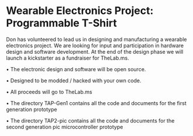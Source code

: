 ﻿# Wearable Electronics Project: Programmable T-Shirt

Don has volunteered to lead us in designing and manufacturing a wearable electronics project.  We are looking for input and participation in hardware design and software development.  At the end of the design phase we will launch a kickstarter as a fundraiser for TheLab.ms.

• The electronic design and software will be open source.  

• Designed to be modded / hacked with your own code. 

• All proceeds will go to TheLab.ms

• The directory TAP-Gen1 contains all the code and documents for the first generation prototype

• The directory TAP2-pic contains all the code and documents for the second generation pic microcontroller prototype

